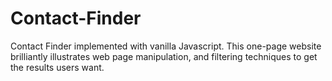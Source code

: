 # Contact-Finder

Contact Finder implemented with vanilla Javascript. This one-page website brilliantly illustrates web page manipulation, and filtering techniques to get the results users want.
